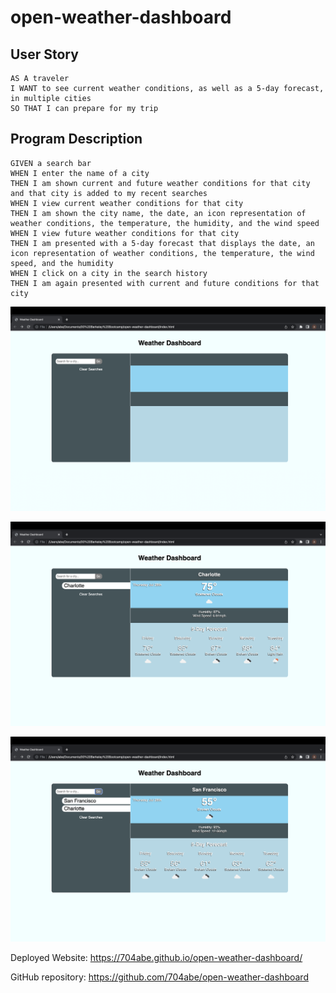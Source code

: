 # open-weather-dashboard

## User Story

```
AS A traveler
I WANT to see current weather conditions, as well as a 5-day forecast, in multiple cities
SO THAT I can prepare for my trip
```
## Program Description

```
GIVEN a search bar
WHEN I enter the name of a city
THEN I am shown current and future weather conditions for that city and that city is added to my recent searches
WHEN I view current weather conditions for that city
THEN I am shown the city name, the date, an icon representation of weather conditions, the temperature, the humidity, and the wind speed
WHEN I view future weather conditions for that city
THEN I am presented with a 5-day forecast that displays the date, an icon representation of weather conditions, the temperature, the wind speed, and the humidity
WHEN I click on a city in the search history
THEN I am again presented with current and future conditions for that city
```
![Empty Dashboard](/assets/Screen%20Shot%202022-07-28%20at%206.25.09%20AM.png)

![Charlotte Weather](/assets/Screen%20Shot%202022-07-28%20at%206.25.25%20AM.png)

![San Francisco Weather](/assets/Screen%20Shot%202022-07-28%20at%206.25.48%20AM.png)

Deployed Website: https://704abe.github.io/open-weather-dashboard/

GitHub repository: https://github.com/704abe/open-weather-dashboard